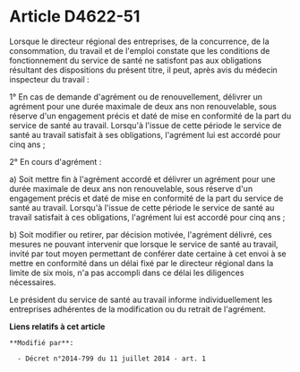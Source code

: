 # Article D4622-51

Lorsque le directeur régional des entreprises, de la concurrence, de la consommation, du travail et de l'emploi constate que
les conditions de fonctionnement du service de santé ne satisfont pas aux obligations résultant des dispositions du présent
titre, il peut, après avis du médecin inspecteur du travail : 

1° En cas de demande d'agrément ou de renouvellement, délivrer un agrément pour une durée maximale de deux ans non
renouvelable, sous réserve d'un engagement précis et daté de mise en conformité de la part du service de santé au travail.
Lorsqu'à l'issue de cette période le service de santé au travail satisfait à ses obligations, l'agrément lui est accordé pour
cinq ans ;

2° En cours d'agrément :

a) Soit mettre fin à l'agrément accordé et délivrer un agrément pour une durée maximale de deux ans non renouvelable, sous
réserve d'un engagement précis et daté de mise en conformité de la part du service de santé au travail. Lorsqu'à l'issue de
cette période le service de santé au travail satisfait à ces obligations, l'agrément lui est accordé pour cinq ans ;

b) Soit modifier ou retirer, par décision motivée, l'agrément délivré, ces mesures ne pouvant intervenir que lorsque le
service de santé au travail, invité par tout moyen permettant de conférer date certaine à cet envoi à se mettre en conformité
dans un délai fixé par le directeur régional dans la limite de six mois, n'a pas accompli dans ce délai les diligences
nécessaires. 

Le président du service de santé au travail informe individuellement les entreprises adhérentes de la modification ou du
retrait de l'agrément.

**Liens relatifs à cet article**

	**Modifié par**:

	  - Décret n°2014-799 du 11 juillet 2014 - art. 1
